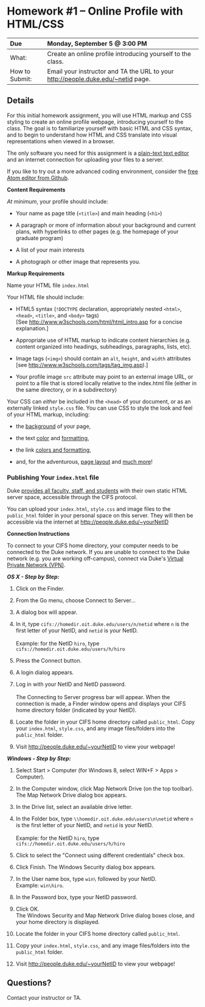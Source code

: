 #  Homework &#35;1 – Online Profile with HTML/CSS

 Due | Monday, September 5 &#64; 3:00 PM
:--- | :---
What: | Create an online profile introducing yourself to the class.
How to Submit: | Email your instructor and TA the URL to your http://people.duke.edu/~netid page.

## Details
For this initial homework assignment, you will use HTML markup and CSS styling to create an online profile webpage, introducing yourself to the class.  The goal is to familiarize yourself with basic HTML and CSS syntax, and to begin to understand how HTML and CSS translate into visual representations when viewed in a browser.   

The only software you need for this assignment is a [plain-text text editor](http://www.w3schools.com/html/html_editors.asp) and an internet connection for uploading your files to a server.  

If you like to try out a more advanced coding environment, consider the [free Atom editor from Github](https://atom.io/).

**Content Requirements**

*At minimum*, your profile should include:
* Your name as page title (`<title>`) and main heading (`<h1>`)

* A paragraph or more of information about your background and current plans, with hyperlinks to other pages (e.g. the homepage of your graduate program)

* A list of your main interests

* A photograph or other image that represents you.  


**Markup Requirements**

Name your HTML file `index.html`

Your HTML file should include:
* HTML5 syntax (`!DOCTYPE` declaration, appropriately nested `<html>`, `<head>`, `<title>`, and `<body>` tags)  
[See http://www.w3schools.com/html/html_intro.asp for a concise explanation.]

* Appropriate use of HTML markup to indicate content hierarchies (e.g. content organized into headings, subheadings, paragraphs, lists, etc).

* Image tags (`<img>`) should contain an `alt`, `height`, and `width` attributes [see http://www.w3schools.com/tags/tag_img.asp).]

* Your profile image `src` attribute may point to an external image URL, or point to a file that is stored locally relative to the index.html file (either in the same directory, or in a subdirectory)

Your CSS can *either* be included in the `<head>` of your document, or as an externally linked `style.css` file.  You can use CSS to style the look and feel of your HTML markup, including:
* the [background](http://www.w3schools.com/css/css_background.asp) of your page,

* the text [color](http://www.w3schools.com/cssref/pr_text_color.asp) and [formatting](http://www.w3schools.com/css/css_text.asp),

* the link [colors and formatting](http://www.w3schools.com/css/css_link.asp),

* and, for the adventurous, [page layout](http://learnlayout.com/toc.html) and [much more](http://www.w3schools.com/css/css_examples.asp)!


### Publishing Your `index.html` file

Duke [provides all faculty, staff, and students](http://oit.duke.edu/comp-print/storage/homedir/cifs.php) with their own static HTML server space, accessible through the CIFS protocol.   

You can upload your `index.html`, `style.css` and image files to the `public_html` folder in your personal space on this server.   They will then be accessible via the internet at http://people.duke.edu/~yourNetID

**Connection Instructions**

To connect to your CIFS home directory, your computer needs to be connected to the Duke network. If you are unable to connect to the Duke network (e.g. you are working off-campus), connect via Duke's [Virtual Private Network (VPN)](https://portal.duke.edu/+CSCOE+/logon.html).   

__*OS X - Step by Step:*__

1.	Click on the Finder.

2.	From the Go menu, choose Connect to Server...  

3.  A dialog box will appear.

4.	In it, type `cifs://homedir.oit.duke.edu/users/n/netid` where `n` is the first letter of your NetID, and `netid` is your NetID.<br /><br />
Example: for the NetID `hiro`, type `cifs://homedir.oit.duke.edu/users/h/hiro`

5.	Press the Connect button.

6.	A login dialog appears.

7. 	Log in with your NetID and NetID password.  
<br />The Connecting to Server progress bar will appear. When the connection is made, a Finder window opens and displays your CIFS home directory folder (indicated by your NetID).

8.  Locate the folder in your CIFS home directory called `public_html`.  Copy your `index.html`, `style.css`, and any image files/folders into the `public_html` folder.

9.  Visit http://people.duke.edu/~yourNetID to view your webpage!

__*Windows - Step by Step:*__

1.	Select Start > Computer (for Windows 8, select WIN+F > Apps > Computer).

2.	In the Computer window, click Map Network Drive (on the top toolbar). The Map Network Drive dialog box appears.

3.	In the Drive list, select an available drive letter.

4.	In the Folder box, type `\\homedir.oit.duke.edu\users\n\netid` where `n` is the first letter of your NetID, and `netid` is your NetID.
<br /><br />
Example: for the NetID `hiro`, type `cifs://homedir.oit.duke.edu/users/h/hiro`

5.	Click to select the "Connect using different credentials" check box.

6.	Click Finish. The Windows Security dialog box appears.

7.	In the User name box, type `win\` followed by your NetID.  
Example: `win\hiro`.

8.	In the Password box, type your NetID password.

9.	Click OK.
<br />The Windows Security and Map Network Drive dialog boxes close, and your home directory is displayed.

10. Locate the folder in your CIFS home directory called `public_html`.

11.  Copy your `index.html`, `style.css`, and any image files/folders into the `public_html` folder.

12.  Visit http://people.duke.edu/~yourNetID to view your webpage!


## Questions?

Contact your instructor or TA.
